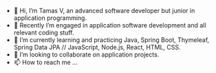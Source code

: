 - 👋 Hi, I’m Tamas V, an advanced software developer but junior in application programming.
- 👀 Recently I’m engaged in application software development and all relevant coding stuff.
- 🌱 I’m currently learning and practicing Java, Spring Boot, Thymeleaf, Spring Data JPA // JavaScript, Node.js, React, HTML, CSS.
- 💞️ I’m looking to collaborate on application projects.
- 📫 How to reach me ...

<!---
tamasve/tamasve is a ✨ special ✨ repository because its `README.md` (this file) appears on your GitHub profile.
You can click the Preview link to take a look at your changes.
--->
